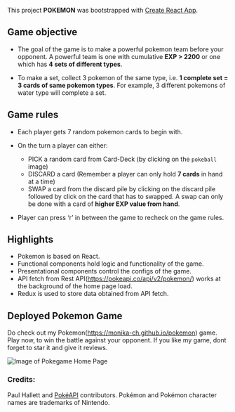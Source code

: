 This project **POKEMON** was bootstrapped with [Create React App](https://github.com/facebook/create-react-app).


## Game objective
 -  The goal of the game is to make a powerful pokemon team before your opponent. A powerful team is one with cumulative **EXP > 2200**
    or one which has **4 sets of different types**.
    
 -  To make a set, collect 3 pokemon of the same type, i.e. **1 complete set = 3 cards of same pokemon types**.
    For example, 3 different pokemons of water type will complete a set.


## Game rules
 -  Each player gets 7 random pokemon cards to begin with.
 
 -  On the turn a player can either:
    - PICK a random card from Card-Deck (by clicking on the `pokeball` image)
    - DISCARD a card (Remember a player can only hold **7 cards** in hand at a time)
    - SWAP a card from the discard pile by clicking on the discard pile followed by click on the card that has to swapped. A swap can
      only be done with a card of **higher EXP value from hand**.
      
 -  Player can press ‘r’ in between the game to recheck on the game rules.
 
 
## Highlights
 -  Pokemon is based on React.
 -  Functional components hold logic and functionality of the game.
 -  Presentational components control the configs of the game.
 -  API fetch from Rest API(https://pokeapi.co/api/v2/pokemon/) works at the background of the home page load.
 -  Redux is used to store data obtained from API fetch.
 
 
## Deployed Pokemon Game
   Do check out my Pokemon(https://monika-ch.github.io/pokemon) game. Play now, to win the battle against your opponent. If you like my
   game, dont forget to star it and give it reviews.
   

![Image of Pokegame Home Page](https://Monika-ch.github.com/public/pokegame.png)

 ### Credits:
 
   Paul Hallett and [PokéAPI](https://pokeapi.co/) contributors. Pokémon and Pokémon character names are trademarks of Nintendo.

